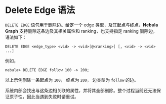 # Delete Edge 语法

 `DELETE EDGE` 语句用于删除边。给定一个 edge 类型，及其起点与终点，**Nebula Graph** 支持删除这条边及其相关属性和 ranking，也支持指定 ranking 删除边，语法如下：

```ngql
DELETE EDGE <edge_type> <vid> -> <vid>[@<ranking>] [, <vid> -> <vid> ...]
```

例如，

```ngql
nebula> DELETE EDGE follow 100 -> 200;
```

以上示例删除一条起点为 `100`， 终点为 `200`， 边类型为 `follow` 的边。

系统内部会找出与这条边相关联的属性，并将其全部删除。整个过程当前还无法保证原子性，因此当遇到失败时请重试。
